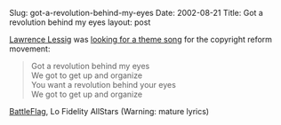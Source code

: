 Slug: got-a-revolution-behind-my-eyes
Date: 2002-08-21
Title: Got a revolution behind my eyes
layout: post

<a href="http://cyberlaw.stanford.edu/lessig/blog/">Lawrence Lessig</a> was <a href="http://cyberlaw.stanford.edu/lessig/blog/archives/2002_08.shtml#000385">looking for a theme song</a> for the copyright reform movement:
<blockquote>Got a revolution behind my eyes<br />
We got to get up and organize<br />
You want a revolution behind your eyes<br />
We got to get up and organize</blockquote>

<a href="http://www.leoslyrics.com/listlyrics.php?sid=%D2mH%DA%5DW%01G">BattleFlag</a>, Lo Fidelity AllStars (Warning: mature lyrics)
